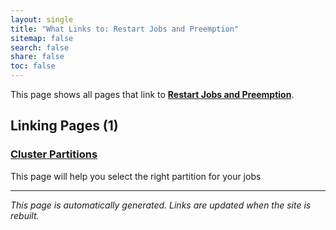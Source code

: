 ```yaml
---
layout: single
title: "What Links to: Restart Jobs and Preemption"
sitemap: false
search: false
share: false
toc: false
---
```


This page shows all pages that link to **[Restart Jobs and Preemption](/scicomputing/compute_restart/)**.

## Linking Pages (1)

### [Cluster Partitions](/compdemos/gizmo_partition_index/)

This page will help you select the right partition for your jobs

---


*This page is automatically generated. Links are updated when the site is rebuilt.*
